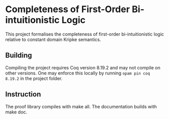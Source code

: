 # Completeness of First-Order Bi-intuitionistic Logic

This project formalises the completeness of first-order bi-intuitionistic logic relative to constant domain Kripke semantics.

## Building

Compiling the project requires Coq version 8.19.2 and may not compile on other versions. One may enforce this locally by running `opam pin coq 8.19.2` in the project folder.

## Instruction

The proof library compiles with make all. The documentation builds with make doc.
